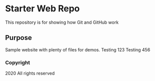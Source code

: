 # Starter Web Repo

This repository is for showing how Git and GitHub work

## Purpose

Sample website with plenty of files for demos. 
Testing 123
Testing 456

### Copyright

2020 All rights reserved
